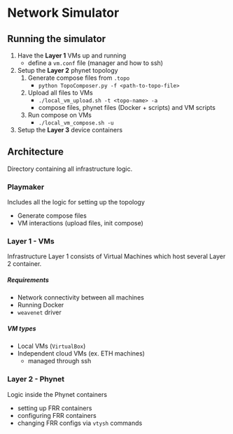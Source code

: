 # Network Simulator

## Running the simulator

1. Have the **Layer 1** VMs up and running 
    * define a `vm.conf` file (manager and how to ssh)
2. Setup the **Layer 2** phynet topology
    1. Generate compose files from `.topo`
        * `python TopoComposer.py -f <path-to-topo-file>`
    2. Upload all files to VMs
        * `./local_vm_upload.sh -t <topo-name> -a`
        * compose files, phynet files (Docker + scripts) and VM scripts
    3. Run compose on VMs
        * `./local_vm_compose.sh -u`
3. Setup the **Layer 3** device containers

## Architecture

Directory containing all infrastructure logic.

### Playmaker

Includes all the logic for setting up the topology

* Generate compose files
* VM interactions (upload files, init compose)

### Layer 1 - VMs

Infrastructure Layer 1 consists of Virtual Machines which host several Layer 2 container.

##### Requirements 

* Network connectivity between all machines 
* Running Docker
* `weavenet` driver

##### VM types

* Local VMs (`VirtualBox`)
* Independent cloud VMs (ex. ETH machines)
    * managed through ssh

### Layer 2 - Phynet 

Logic inside the Phynet containers 

* setting up FRR containers
* configuring FRR containers 
* changing FRR configs via `vtysh` commands